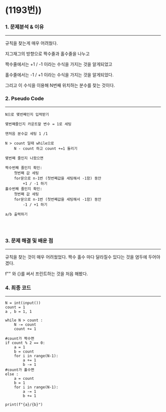 # (1193번))

### 1. 문제분석 & 이유

---

규칙을 찾는게 매우 어려웠다.

지그재그의 방향으로 짝수줄과 홀수줄을 나누고

짝수줄에서는 +1 / -1 이라는 수식을 가지는 것을 알게되었고

홀수줄에서는 -1 / +1 이라는 수식을 가지는 것을 알게되었다. 

그리고 이 수식을 이용해 N번째 위치하는 분수를 찾는 것이다.

### 2. Pseudo Code

---

```
N으로 몇번째인지 입력받기

몇번째줄인지 카운트할 변수 = 1로 세팅

맨처음 분수값 세팅 1 /1

N > count 일때 while으로
    N - count 하고 count +=1 돌리기

몇번째 줄인지 나왔으면

짝수번째 줄인지 확인:
    첫번째 값 세팅 
    for문으로 n-1번 (첫번째값을 세팅해서 -1함) 동안
        +1 / -1 하기
홀수번째 줄인지 확인:
    첫번째 값 세팅
    for문으로 n-1번 (첫번째값을 세팅해서 -1함) 동안
        -1 / +1 하기

a/b 출력하기
    



```


### 3. 문제 해결 및 배운 점
---

규칙을 찾는 것이 매우 어려웠었다. 
짝수 홀수 마다 달라질수 있다는 것을 염두에 두어야겠다. 

f"" 와 {}를 써서 프린트하는 것을 처음 해봤다.

### 4. 최종 코드
---

```
N = int(input())
count = 1
a , b = 1, 1

while N > count :
    N -= count
    count += 1

#count가 짝수면
if count % 2 == 0:
    a = 1
    b = count
    for i in range(N-1):
        a += 1
        b -= 1
#count가 홀수면
else :
    a = count
    b = 1
    for i in range(N-1):
        a -= 1
        b += 1

print(f"{a}/{b}")


```
